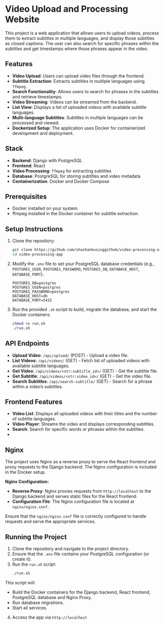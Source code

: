 # Video Upload and Processing Website

This project is a web application that allows users to upload videos, process them to extract subtitles in multiple languages, and display those subtitles as closed captions. The user can also search for specific phrases within the subtitles and get timestamps where those phrases appear in the video.

## Features

- **Video Upload**: Users can upload video files through the frontend.
- **Subtitle Extraction**: Extracts subtitles in multiple languages using `ffmpeg`.
- **Search Functionality**: Allows users to search for phrases in the subtitles and retrieve timestamps.
- **Video Streaming**: Videos can be streamed from the backend.
- **List View**: Displays a list of uploaded videos with available subtitle languages.
- **Multi-language Subtitles**: Subtitles in multiple languages can be processed and viewed.
- **Dockerized Setup**: The application uses Docker for containerized development and deployment.

## Stack

- **Backend**: Django with PostgreSQL
- **Frontend**: React
- **Video Processing**: `ffmpeg` for extracting subtitles
- **Database**: PostgreSQL for storing subtitles and video metadata
- **Containerization**: Docker and Docker Compose

## Prerequisites

- Docker installed on your system.
- ffmpeg installed in the Docker container for subtitle extraction.

## Setup Instructions

1. Clone the repository:

   ```bash
   git clone https://github.com/shashankusinggithub/video-processing-app.git
   cd video-processing-app
   ```

2. Modify the `.env` file to set your PostgreSQL database credentials (e.g., `POSTGRES_USER`, `POSTGRES_PASSWORD`, `POSTGRES_DB`, `DATABASE_HOST`, `DATABASE_PORT`).

   ```
   POSTGRES_DB=postgres
   POSTGRES_USER=postgres
   POSTGRES_PASSWORD=postgres
   DATABASE_HOST=db
   DATABASE_PORT=5432
   ```

3. Run the provided `.sh` script to build, migrate the database, and start the Docker containers:
   ```bash
   chmod +x run.sh
   ./run.sh
   ```

## API Endpoints

- **Upload Video**: `/api/upload/` (POST) - Upload a video file.
- **List Videos**: `/api/videos/` (GET) - Fetch list of uploaded videos with available subtitle languages.
- **Get Video**: `/api/videos/<str:subtitle_id>/` (GET) - Get the subtitle file.
- **Get Subtitle**: `/api/videos/<str:video_id>/` (GET) - Get the video file.
- **Search Subtitles**: `/api/search-subtitle/` (GET) - Search for a phrase within a video’s subtitles.

## Frontend Features

- **Video List**: Displays all uploaded videos with their titles and the number of subtitle languages.
- **Video Player**: Streams the video and displays corresponding subtitles.
- **Search**: Search for specific words or phrases within the subtitles.
-

## Nginx

The project uses Nginx as a reverse proxy to serve the React frontend and proxy requests to the Django backend. The Nginx configuration is included in the Docker setup.

**Nginx Configuration:**

- **Reverse Proxy**: Nginx proxies requests from `http://localhost` to the Django backend and serves static files for the React frontend.
- **Configuration File**: The Nginx configuration file is located at `nginx/nginx.conf`.

Ensure that the `nginx/nginx.conf` file is correctly configured to handle requests and serve the appropriate services.

## Running the Project

1. Clone the repository and navigate to the project directory.
2. Ensure that the `.env` file contains your PostgreSQL configuration (or create it).
3. Run the `run.sh` script:
   ```bash
   ./run.sh
   ```

This script will:

- Build the Docker containers for the Django backend, React frontend, PostgreSQL database and Nginx Proxy.
- Run database migrations.
- Start all services.

4. Access the app via `http://localhost`
